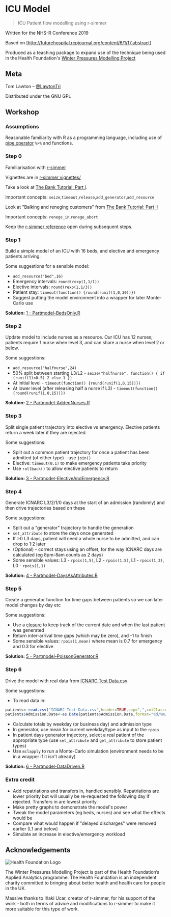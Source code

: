 # ICU Model
> ICU Patient flow modelling using r-simmer

Written for the NHS-R Conference 2019

Based on [http://futurehospital.rcpjournal.org/content/6/1/17.abstract]

Produced as a teaching package to expand use of the technique being used in the Health Foundation's [Winter Pressures Modelling Project](https://www.health.org.uk/improvement-projects/use-of-novel-modelling-techniques-and-routinely-collected-data-to-explore-responses-to)

## Meta

Tom Lawton – [@LawtonTri](https://twitter.com/lawtontri)

Distributed under the GNU GPL

## Workshop


### Assumptions

Reasonable familiarity with R as a programming language, including use of [pipe operator](https://r4ds.had.co.nz/pipes.html) `%>%` and functions.

### Step 0

Familiarisation with [r-simmer](https://r-simmer.org/)

Vignettes are in [r-simmer vignettes/](r-simmer%20vignettes/)

Take a look at [The Bank Tutorial: Part I](https://r-simmer.org/articles/simmer-04-bank-1.html).

Important concepts: `seize`,`timeout`,`release`,`add_generator`,`add_resource`

Look at "Balking and reneging customers" from [The Bank Tutorial: Part II](https://r-simmer.org/articles/simmer-04-bank-2.html#balking-and-reneging-customers)

Important concepts: `renege_in`,`renege_abort`

Keep the [r-simmer reference](https://r-simmer.org/reference/) open during subsequent steps.

### Step 1

Build a simple model of an ICU with 16 beds, and elective and emergency patients arriving.

Some suggestions for a sensible model:

* `add_resource("bed",16)`
* Emergency intervals: `round(rexp(1,1/1))`
* Elective intervals: `round(rexp(1,1/3))`
* Patient stay: `timeout(function() {round(runif(1,0,30))})`
* Suggest putting the model environment into a wrapper for later Monte-Carlo use

**Solution:** [1 - Partmodel-BedsOnly.R](1%20-%20Partmodel-BedsOnly.R)

### Step 2

Update model to include nurses as a resource. Our ICU has 12 nurses; patients require 1 nurse when level 3, and can share a nurse when level 2 or below.

Some suggestions:

* `add_resource("halfnurse",24)`
* 50% split between starting L3/L2 - `seize("halfnurse", function() { if (runif(1)<0.5) 2 else 1 })`
* At initial level - `timeout(function() {round(runif(1,0,15))})`
* At lower level (after releasing half a nurse if L3) - `timeout(function() {round(runif(1,0,15))})`

**Solution:** [2 - Partmodel-AddedNurses.R](2%20-%20Partmodel-AddedNurses.R)

### Step 3

Split single patient trajectory into elective vs emergency. Elective patients return a week later if they are rejected.

Some suggestions:

* Split out a common patient trajectory for once a patient has been admitted (of either type) - use `join()`
* Elective: `timeout(0.1)` to make emergency patients take priority
* Use `rollback()` to allow elective patients to return

**Solution:** [3 - Partmodel-ElectiveAndEmergency.R](3%20-%20Partmodel-ElectiveAndEmergency.R)

### Step 4

Generate ICNARC L3/2/1/0 days at the start of an admission (randomly) and then drive trajectories based on these

Some suggestions:

* Split out a "generator" trajectory to handle the generation
* `set_attribute` to store the days once generated
* If >0 L3 days, patient will need a whole nurse to be admitted, and can drop to 1:2 later
* (Optional) - correct stays using an offset, for the way ICNARC days are calculated (eg 8pm-8am counts as 2 days)
* Some sensible values: L3 - `rpois(1,5)`, L2 - `rpois(1,5)`, L1 - `rpois(1,3)`, L0 - `rpois(1,1)`

**Solution:** [4 - Partmodel-DaysAsAttributes.R](4%20-%20Partmodel-DaysAsAttributes.R)

### Step 5

Create a generator function for time gaps between patients so we can later model changes by day etc

Some suggestions:

* Use a [closure](http://adv-r.had.co.nz/Functional-programming.html#closures) to keep track of the current date and when the last patient was generated
* Return inter-arrival time gaps (which may be zero), and -1 to finish
* Some sensible values: `rpois(1,mean)` where mean is 0.7 for emergency and 0.3 for elective

**Solution:** [5 - Partmodel-PoissonGenerator.R](5%20-%20Partmodel-PoissonGenerator.R)

### Step 6

Drive the model with real data from [ICNARC Test Data.csv](ICNARC%20Test%20Data.csv)

Some suggestions:

* To read data in:
```r
patients<-read.csv("ICNARC Test Data.csv",header=TRUE,sep=",",colClasses=c("Admission.Date"="character"))
patients$Admission.Date<-as.Date(patients$Admission.Date,format="%d/%m/%Y")
```
* Calculate totals by weekday (or business day) and admission type
* In generator, use mean for current weekday/type as input to the `rpois`
* In patient days generator trajectory, select a real patient of the appropriate type (use `set_attribute` and `get_attribute` to store patient types)
* Use `mclapply` to run a Monte-Carlo simulation (environment needs to be in a wrapper if it isn't already)

**Solution:** [6 - Partmodel-DataDriven.R](6%20-%20Partmodel-DataDriven.R)

### Extra credit

* Add repatriations and transfers in, handled sensibly. Repatriations are lower priority but will usually be re-requested the following day if rejected. Transfers in are lowest priority.
* Make pretty graphs to demonstrate the model's power
* Tweak the model parameters (eg beds, nurses) and see what the effects would be
* Compare what would happen if "delayed discharges" were removed earlier (L1 and below)
* Simulate an increase in elective/emergency workload

## Acknowledgements

![Health Foundation Logo](https://www.health.org.uk/themes/custom/health_foundation/assets/images/logo.png)

The Winter Pressures Modelling Project is part of the Health Foundation’s Applied Analytics programme. The Health Foundation is an independent charity committed to bringing about better health and health care for people in the UK.

Massive thanks to Iñaki Ucar, creator of r-simmer, for his support of the work - both in terms of advice and modifications to r-simmer to make it more suitable for this type of work.
